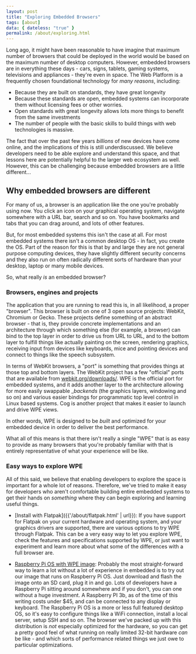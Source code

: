 ```yaml
---
layout: post
title: "Exploring Embedded Browsers"
tags: [about]
data: { dateless: "true" }
permalink: /about/exploring.html 
--- 
```


Long ago, it might have been reasonable to have imagine that maximum number of browsers that could be deployed in the world would be based on the maximum number of desktop computers.  However, embedded browsers are in everything these days - cars, signs, tablets, gaming systems, televisions and appliances - they're even in space.  The Web Platform is a frequently chosen foundational technology for <em>many reasons</em>, including:

* Because they are built on standards, they have great longevity 
* Because these standards are open, embedded systems can incorporate them without licensing fees or other worries.  
* Open standards with great longevity allows lots more things to benefit from the same investments
* The number of people with the basic skills to build things with web technologies is massive. 

The fact that over the past few years _billions_ of new devices have come online, and the implications of this is still underdiscussed.  We believe developers need to be able explore and understand this space, and that lessons here are potentially helpful to the larger web ecosystem as well. However, this can be challenging because embedded browsers are a little different...

## Why embedded browsers are different
For many of us, a browser is an application like the one you're probably using now.  You click an icon on your graphical operating system, navigate somewhere with a URL bar, search and so on.  You have bookmarks and tabs that you can drag around, and lots of other features.

But, for most embedded systems this isn't the case at all.  For most embedded systems there isn't a common desktop OS - in fact, you create the OS.  Part of the reason for this is that by and large they are not general purpose computing devices, they have slightly different security concerns and they also run on often radically different sorts of hardware than your desktop, laptop or many mobile devices.

So, what really _is_ an embedded browser?

### Browsers, engines and projects 

The application that you are running to read this is, in all likelihood, a proper "browser".  This browser is built on one of 3 open source projects: WebKit, Chromium or Gecko.  These projects define something of an abstract browser - that is, they provide concrete implementations and an architecture through which something else (for example, a browser) can bind to the top layer in order to drive us from URL to URL, and to the bottom layer to fulfill things like actually painting on the screen, rendering graphics, receiving input from devices like keyboards, mice and pointing devices and connect to things like the speech subsystem.

In terms of WebKit browsers, a "port" is something that provides things at those top and bottom layers.  The WebKit project has a few "official" ports that are 
available from [webkit.org/downloads/](https://webkit.org/downloads/).  WPE is the official port for embedded systems, and it adds another layer to the architecture allowing for more easily swappable __backends_ (the graphics layers, windowing and so on) and various easier bindings for programmatic top level control in Linux based systems.  Cog is another project that makes it easier to launch and drive WPE views.

In other words, WPE is designed to be _built_ and optimized for your embedded device in order to deliver the best performance.

What all of this means is that there isn't really a single "WPE" that is as easy to provide as many browsers that you're probably familiar with that is entirely representative of what your experience will be like.


### Easy ways to explore WPE
All of this said, we believe that enabling developers to explore the space is important for a whole lot of reasons.  Therefore, we've tried to make it easy for developers who aren't comfortable building entire embedded systems to get their hands on _something_ where they can begin exploring and learning useful things.


* <span class="btn btn-primary text-light">[Install with Flatpak]({{'/about/flatpak.html' | url}})</span>: If you have support for Flatpak on your current hardware and operating system, and your graphics drivers are supported, there are various options to try WPE through Flatpak.  This can be a very easy way to let you explore WPE, check the features and specifications supported by WPE, or just want to experiment and learn more about what some of the differences with a full browser are.

* <span class="btn btn-primary text-light">[Raspberry Pi OS with WPE image](https://wk-contrib.igalia.com/debian/images/wpe-raspbian.img.zip)</span>: Probably the most straight-forward way to learn a lot without a lot of experience in embedded is to try out our image that runs on Raspberry Pi OS.  Just download and flash the image onto an SD card, plug it in and go. Lots of developers have a Raspberry Pi sitting around somewhere and if you don't, you can one without a huge investment.  A Raspberry PI 3b, as of the time of this writing costs under $45, and can be connected to any display or keyboard.  The Raspberry Pi OS is a more or less full featured desktop OS, so it's easy to configure things like a WiFi connection, install a local server, setup SSH and so on.  The browser we've packed up with this distribution is _not_ especially optimized for the hardware, so you can get a pretty good feel of what running on really limited 32-bit hardware _can_ be like - and which sorts of performance related things we just owe to particular optimizations.




